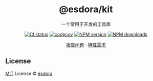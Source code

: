 <div align="center"><a name="readme-top"></a>

<h1>@esdora/kit</h1>

一个常用于开发的工具库

[![CI status][github-action-image]][github-action-url] [![codecov][codecov-image]][codecov-url] [![NPM version][npm-image]][npm-url] [![NPM downloads][download-image]][download-url]

[报告问题][github-issues-url] · [特性需求][github-issues-url]

[npm-image]: https://img.shields.io/npm/v/@esdora/kit.svg?style=flat-square
[npm-url]: https://npmjs.org/package/@esdora/kit
[github-action-image]: https://github.com/esdora-js/esdora/actions/workflows/ci.yml/badge.svg
[github-action-url]: https://github.com/esdora-js/esdora/blob/main/.github/workflows/ci.yml
[codecov-image]: https://img.shields.io/codecov/c/github/esdora-js/esdora/main.svg?style=flat-square
[codecov-url]: https://codecov.io/gh/esdora-js/esdora/branch/main
[download-image]: https://img.shields.io/npm/dm/@esdora/kit.svg?style=flat-square
[download-url]: https://npmjs.org/package/@esdora/kit
[github-issues-url]: https://github.com/esdora-js/esdora/issues

</div>

## License

[MIT](https://github.com/esdora-js/esdora/blob/main/LICENSE.md) License © [esdora](https://github.com/esdora-js/esdora)
